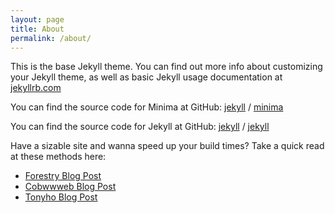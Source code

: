 ```yaml
---
layout: page
title: About
permalink: /about/
---
```


This is the base Jekyll theme. You can find out more info about customizing your Jekyll theme, as well as basic Jekyll usage documentation at [jekyllrb.com](https://jekyllrb.com/)

You can find the source code for Minima at GitHub:
[jekyll][jekyll-organization] /
[minima](https://github.com/jekyll/minima)

You can find the source code for Jekyll at GitHub:
[jekyll][jekyll-organization] /
[jekyll](https://github.com/jekyll/jekyll)


[jekyll-organization]: https://github.com/jekyll

Have a sizable site and wanna speed up your build times? Take a quick read at these methods here:
* [Forestry Blog Post](https://forestry.io/blog/how-i-reduced-my-jekyll-build-time-by-61/)
* [Cobwwweb Blog Post](https://cobwwweb.com/decreased-jekyll-build-5x-custom-asset-pipeline)
* [Tonyho Blog Post](https://tonyho.net/how-i-scored-100-lighthouse-performance-for-my-jekyll-website/)
